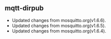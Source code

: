 ## mqtt-dirpub
* Updated changes from mosquitto.org(v1.6.6).
* Updated changes from mosquitto.org(v1.6.5).
* Updated changes from mosquitto.org(v1.6.4).
